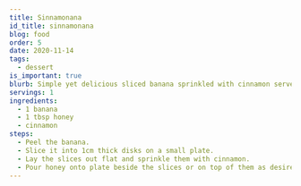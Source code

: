 ```yaml
---
title: Sinnamonana
id_title: sinnamonana
blog: food
order: 5
date: 2020-11-14
tags:
  - dessert
is_important: true
blurb: Simple yet delicious sliced banana sprinkled with cinnamon served with honey.
servings: 1
ingredients:
  - 1 banana
  - 1 tbsp honey
  - cinnamon
steps:
  - Peel the banana.
  - Slice it into 1cm thick disks on a small plate.
  - Lay the slices out flat and sprinkle them with cinnamon.
  - Pour honey onto plate beside the slices or on top of them as desired.
---
```

